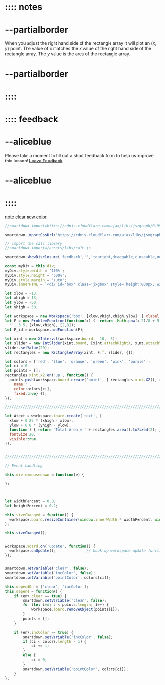 # :::: notes
# --partialborder
When you adjust the right hand side of the rectangle array it will plot an $(x,y)$ point.  The value of $x$ matches the $x$ value of the right hand side of the rectangle array.  The $y$ value is the area of the rectangle array.
# --partialborder
# ::::

# :::: feedback
# --aliceblue
Please take a moment to fill out a short feedback form to help us improve this lesson!
[Leave Feedback](https://docs.google.com/forms/d/e/1FAIpQLScHS0uj7Kc-UmhGBbEFMO1N48VLXRXkv9qtdZ_mFXApDH_-GA/viewform?usp=sf_link)
# --aliceblue
# ::::

[note](::notes/button,transparent,draggable,closeable,center,outline,shadow) [clear](:=clear=true) [new color](:=incColor=true) [](:!pointColor)

```javascript /autoplay
//smartdown.import=https://cdnjs.cloudflare.com/ajax/libs/jsxgraph/0.99.7/jsxgraphcore.js

smartdown.importCssUrl('https://cdnjs.cloudflare.com/ajax/libs/jsxgraph/0.99.7/jsxgraph.css');

// import the calc library
//smartdown.import=/assets/libs/calc.js

smartdown.showDisclosure('feedback','','topright,draggable,closeable,outline,shadow,transparent');

const myDiv = this.div;
myDiv.style.width = '100%';
myDiv.style.height = '100%';
myDiv.style.margin = 'auto';
myDiv.innerHTML = `<div id='box' class='jxgbox' style='height:800px; width:800px'>`;

let xlow = -13;
let xhigh = 13;
let ylow = -50;
let yhigh = 50;

let workspace = new Workspace('box', [xlow,yhigh,xhigh,ylow], { xlabel:'x', ylabel:'f(x)'});
let F = new ProblemFunction(function(x) {  return -Math.pow(x,2)/8 + 5; }, 
  '', 3.5, [xlow,xhigh], [2,8]);
let F_id = workspace.addFunction(F);

let xint = new XInterval(workspace.board, -10, -5);
let slider = new IntSlider(xint.board, [xint.attachRightX, xint.attachY], [1, 100], 'N');
slider.setValue(20);
let rectangles = new RectangleArray(xint, F.f, slider, {});

let colors = ['red', 'blue', 'orange', 'green', 'pink', 'purple'];
let ci = 0;
let points = [];
rectangles.xint.x2.on('up', function() { 
  points.push(workspace.board.create('point', [ rectangles.xint.X2(), rectangles.area()], {
  	name:'', 
  	color:colors[ci], 
  	fixed:true} ));
});

////////////////////////////////////////////////////////////////////////////////////

let Atext = workspace.board.create('text', [
  xlow + 0.25 * (xhigh - xlow), 
  ylow + 0.8 * (yhigh - ylow),
  function() { return 'Total Area = ' + rectangles.area().toFixed(2); }], {
  fontSize:20,
  visible:true
});


/////////////////////////////////////////////////////////////////////////////////////////

// Event handling

this.div.onmousedown = function(e) { 
  
};



let widthPercent = 0.8;
let heightPercent = 0.7;

this.sizeChanged = function() {
  workspace.board.resizeContainer(window.innerWidth * widthPercent, window.innerHeight * heightPercent);       
};

this.sizeChanged();


workspace.board.on('update', function() {
  workspace.onUpdate();              // hook up workspace update functions
});


smartdown.setVariable('clear', false);
smartdown.setVariable('incColor', false);
smartdown.setVariable('pointColor', colors[ci]);

this.dependOn = ['clear', 'incColor'];
this.depend = function() {
	if (env.clear == true) {
		smartdown.setVariable('clear', false);
		for (let i=0; i < points.length; i++) {
			workspace.board.removeObject(points[i]);
		}
		points = [];
	}

	if (env.incColor == true) {
		smartdown.setVariable('incColor', false);
		if (ci < colors.length - 1) {
			ci += 1;
		}
		else {
			ci = 0;
		}
		smartdown.setVariable('pointColor', colors[ci]);
	}
};


```

